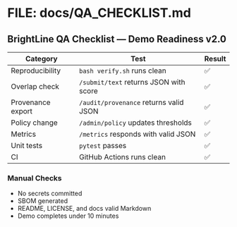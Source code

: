 # FILE: docs/QA_CHECKLIST.md
## BrightLine QA Checklist — Demo Readiness v2.0

| Category | Test | Result |
|-----------|------|--------|
| Reproducibility | `bash verify.sh` runs clean | ✅ |
| Overlap check | `/submit/text` returns JSON with score | ✅ |
| Provenance export | `/audit/provenance` returns valid JSON | ✅ |
| Policy change | `/admin/policy` updates thresholds | ✅ |
| Metrics | `/metrics` responds with valid JSON | ✅ |
| Unit tests | `pytest` passes | ✅ |
| CI | GitHub Actions runs clean | ✅ |

### Manual Checks
- No secrets committed  
- SBOM generated  
- README, LICENSE, and docs valid Markdown  
- Demo completes under 10 minutes
